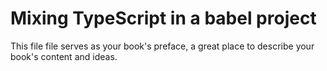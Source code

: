 # Mixing TypeScript in a babel project

This file file serves as your book's preface, a great place to describe your book's content and ideas.

